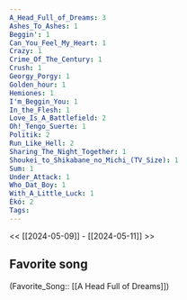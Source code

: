 ```yaml
---
A_Head_Full_of_Dreams: 3
Ashes_To_Ashes: 1
Beggin': 1
Can_You_Feel_My_Heart: 1
Crazy: 1
Crime_Of_The_Century: 1
Crush: 1
Georgy_Porgy: 1
Golden_hour: 1
Hemiones: 1
I'm_Beggin_You: 1
In_the_Flesh: 1
Love_Is_A_Battlefield: 2
Oh!_Tengo_Suerte: 1
Politik: 2
Run_Like_Hell: 2
Sharing_The_Night_Together: 1
Shoukei_to_Shikabane_no_Michi_(TV_Size): 1
Sum: 1
Under_Attack: 1
Who_Dat_Boy: 1
With_A_Little_Luck: 1
Èkó: 2
Tags: 
---
```

 << [[2024-05-09]] - [[2024-05-11]] >> 
## Favorite song
(Favorite_Song:: [[A Head Full of Dreams]])
